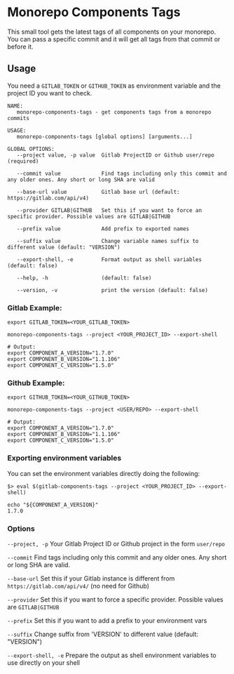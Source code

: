 # Monorepo Components Tags

This small tool gets the latest tags of all components on your monorepo. You can pass a specific commit and it will
 get all tags from that commit or before it.


## Usage

You need a `GITLAB_TOKEN` or `GITHUB_TOKEN` as environment variable and the project ID you want to check.

```
NAME:
   monorepo-components-tags - get components tags from a monorepo commits

USAGE:
   monorepo-components-tags [global options] [arguments...]

GLOBAL OPTIONS:
   --project value, -p value  Gitlab ProjectID or Github user/repo (required)

   --commit value             Find tags including only this commit and any older ones. Any short or long SHA are valid

   --base-url value           Gitlab base url (default: https://gitlab.com/api/v4)

   --provider GITLAB|GITHUB   Set this if you want to force an specific provider. Possible values are GITLAB|GITHUB

   --prefix value             Add prefix to exported names

   --suffix value             Change variable names suffix to different value (default: "VERSION")

   --export-shell, -e         Format output as shell variables (default: false)

   --help, -h                 (default: false)

   --version, -v              print the version (default: false)

```

### Gitlab Example:
```
export GITLAB_TOKEN=<YOUR_GITLAB_TOKEN>

monorepo-components-tags --project <YOUR_PROJECT_ID> --export-shell

# Output:
export COMPONENT_A_VERSION="1.7.0"
export COMPONENT_B_VERSION="1.1.106"
export COMPONENT_C_VERSION="1.5.0"
```

### Github Example:
```
export GITHUB_TOKEN=<YOUR_GITHUB_TOKEN>

monorepo-components-tags --project <USER/REPO> --export-shell

# Output:
export COMPONENT_A_VERSION="1.7.0"
export COMPONENT_B_VERSION="1.1.106"
export COMPONENT_C_VERSION="1.5.0"
```


### Exporting environment variables
You can set the environment variables directly doing the following:

```
$> eval $(gitlab-components-tags --project <YOUR_PROJECT_ID> --export-shell)

echo "${COMPONENT_A_VERSION}"
1.7.0
```

### Options

 `--project, -p` Your Gitlab Project ID or Github project in the form `user/repo`

 `--commit` Find tags including only this commit and any older ones. Any short or long SHA are valid.

 `--base-url` Set this if your Gitlab instance is different from `https://gitlab.com/api/v4/` (no need for Github)

 `--provider` Set this if you want to force a specific provider. Possible values are `GITLAB|GITHUB`

 `--prefix` Set this if you want to add a prefix to your environment vars

 `--suffix` Change suffix from 'VERSION' to different value (default: "VERSION")

 `--export-shell, -e` Prepare the output as shell environment variables to use directly on your shell
